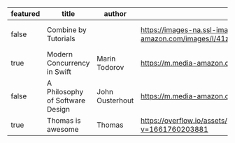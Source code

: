 | featured | title | author | imageURL | purchaseURL |
|-|-|-|-|-|
| false | Combine by Tutorials | | https://images-na.ssl-images-amazon.com/images/I/41zCHC0NFOL._SX218_BO1,204,203,200_QL40_ML2_.jpg | https://www.amazon.com/Combine-Asynchronous-Programming-Swift-First/dp/1942878842 |
| true | Modern Concurrency in Swift | Marin Todorov | https://m.media-amazon.com/images/I/41q5Kstg+AL.jpg | https://www.amazon.com/Modern-Concurrency-Swift-First-Introducing/dp/1950325539 |
| false | A Philosophy of Software Design | John Ousterhout | https://m.media-amazon.com/images/I/519D2u0o1EL.jpg | https://www.amazon.com/Philosophy-Software-Design-2nd/dp/173210221X |
|true|Thomas is awesome|Thomas|https://overflow.io/assets/public-site-v2/images/download-editor@2x.png?v=1661760203881|test.nl|
